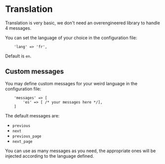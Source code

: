 # Translation

Translation is very basic, we don't need an overengineered library to handle 4 messages.

You can set the language of your choice in the configuration file:
```
    'lang' => 'fr',
```
Default is `en`.

## Custom messages

You may define custom messages for your weird language in the configuration file:
```
    'messages' => [
        'es' => [ /* your messages here */],
    ]
```
The default messages are:
- `previous`
- `next`
- `previous_page`
- `next_page`

You can use as many messages as you need, the appropriate ones will be injected according to the language defined.
